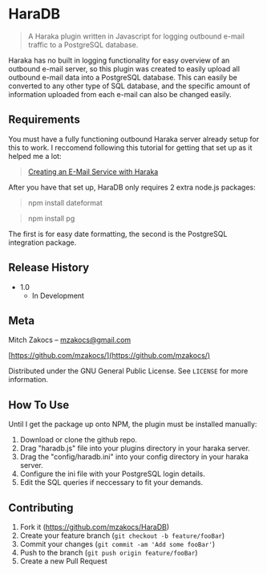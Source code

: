 # HaraDB
> A Haraka plugin written in Javascript for logging outbound e-mail traffic to a PostgreSQL database.

Haraka has no built in logging functionality for easy overview of an outbound e-mail server, so this plugin was created to easily upload all outbound e-mail data into a PostgreSQL database. This can easily be converted to any other type of SQL database, and the specific amount of information uploaded from each e-mail can also be changed easily.  

## Requirements
You must have a fully functioning outbound Haraka server already setup for this to work. I reccomend following this tutorial for getting that set up as it helped me a lot: 
> [Creating an E-Mail Service with Haraka](https://thihara.github.io/Creating-E-Mail-Service-with-Haraka/) 
 
After you have that set up, HaraDB only requires 2 extra node.js packages:

> npm install dateformat  

> npm install pg

The first is for easy date formatting, the second is the PostgreSQL integration package.

## Release History

* 1.0
    * In Development

## Meta

Mitch Zakocs – mzakocs@gmail.com

[https://github.com/mzakocs/](https://github.com/mzakocs/)  

Distributed under the GNU General Public License. See ``LICENSE`` for more information.

## How To Use

Until I get the package up onto NPM, the plugin must be installed manually:

1. Download or clone the github repo.
2. Drag "haradb.js" file into your plugins directory in your haraka server.
3. Drag the "config/haradb.ini" into your config directory in your haraka server.
4. Configure the ini file with your PostgreSQL login details.
5. Edit the SQL queries if neccessary to fit your demands.

## Contributing

1. Fork it (<https://github.com/mzakocs/HaraDB>)
2. Create your feature branch (`git checkout -b feature/fooBar`)
3. Commit your changes (`git commit -am 'Add some fooBar'`)
4. Push to the branch (`git push origin feature/fooBar`)
5. Create a new Pull Request
